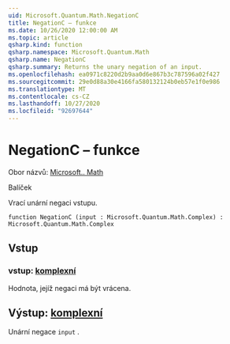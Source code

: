 ```yaml
---
uid: Microsoft.Quantum.Math.NegationC
title: NegationC – funkce
ms.date: 10/26/2020 12:00:00 AM
ms.topic: article
qsharp.kind: function
qsharp.namespace: Microsoft.Quantum.Math
qsharp.name: NegationC
qsharp.summary: Returns the unary negation of an input.
ms.openlocfilehash: ea0971c8220d2b9aa0d6e867b3c787596a02f427
ms.sourcegitcommit: 29e0d88a30e4166fa580132124b0eb57e1f0e986
ms.translationtype: MT
ms.contentlocale: cs-CZ
ms.lasthandoff: 10/27/2020
ms.locfileid: "92697644"
---
```

# <a name="negationc-function"></a>NegationC – funkce

Obor názvů: [Microsoft.. Math](xref:Microsoft.Quantum.Math)

Balíček [](https://nuget.org/packages/)


Vrací unární negaci vstupu.

```qsharp
function NegationC (input : Microsoft.Quantum.Math.Complex) : Microsoft.Quantum.Math.Complex
```


## <a name="input"></a>Vstup

### <a name="input--complex"></a>vstup: [komplexní](xref:Microsoft.Quantum.Math.Complex)

Hodnota, jejíž negaci má být vrácena.



## <a name="output--complex"></a>Výstup: [komplexní](xref:Microsoft.Quantum.Math.Complex)

Unární negace `input` .